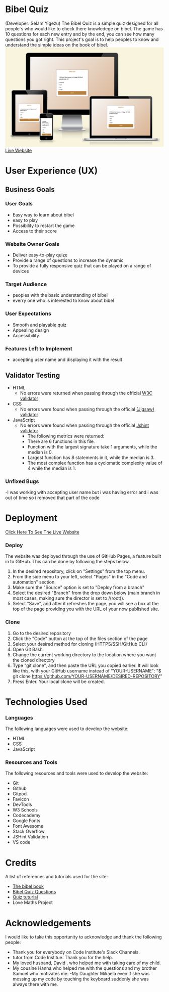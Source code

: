 # Bibel Quiz
(Developer: Selam Yigezu)
 The Bibel Quiz is a simple quiz designed for all people´s who would like to check there knowledege on bibel. The game has 10 questions for each new entry and by the end, you can see how many questions you got right. This project's goal is to help peoples to know and understand the simple ideas on the book of bibel.
 ![Mockup image](assets/images/Screenshot%20.png)
 [Live Website](https://selamshim.github.io/Bibel-knowledge/)



# User Experience (UX)

## Business Goals

### User Goals
- Easy way to learn about bibel
- easy to play
- Possibility to restart the game
- Access to their score


### Website Owner Goals
- Deliver easy-to-play quize 
- Provide a range of questions to increase the dynamic
- To provide a fully responsive quiz that can be played on a range of devices

### Target Audience
- peoples with the basic understanding of bibel
- everry one who is interested to know about bibel

### User Expectations
- Smooth and playable quiz
- Appealing design
- Accessibility


### Features Left to Implement

- accepting user name and displaying it with the result
## Validator Testing 

- HTML
    - No errors were returned when passing through the official [W3C validator](https://validator.w3.org/nu/?doc=https%3A%2F%2Fcode-institute-org.github.io%2Flove-maths%2F)
- CSS
    - No errors were found when passing through the official [(Jigsaw) validator](https://jigsaw.w3.org/css-validator/validator?uri=https%3A%2F%2Fvalidator.w3.org%2Fnu%2F%3Fdoc%3Dhttps%253A%252F%252Fcode-institute-org.github.io%252Flove-maths%252F&profile=css3svg&usermedium=all&warning=1&vextwarning=&lang=en)
- JavaScript
    - No errors were found when passing through the official [Jshint validator](https://jshint.com/)
      - The following metrics were returned: 
      - There are 6 functions in this file.
      - Function with the largest signature take 1 arguments, while the median is 0.
      - Largest function has 8 statements in it, while the median is 3.
      - The most complex function has a cyclomatic complexity value of 4 while the median is 1.


### Unfixed Bugs
-I was working with accepting user name but i was having error and i was out of time so i removed that part of the code

# Deployment

[Click Here To See The Live Website](https://selamshim.github.io/Bibel-knowledge/)

### Deploy
The website was deployed through the use of GitHub Pages, a feature built in to GitHub. This can be done by following the steps below.
1. In the desired repository, click on "Settings" from the top menu.
2. From the side menu to your left, select "Pages" in the "Code and automation" section.
3. Make sure the "Source" option is set to "Deploy from a branch"
4. Select the desired "Branch" from the drop down below (main branch in most cases, making sure the director is set to /(root)).
5. Select "Save", and after it refreshes the page, you will see a box at the top of the page providing you with the URL of your now published site.

### Clone

1. Go to the desired repository
2. Click the "Code" button at the top of the files section of the page
3. Select your desired method for cloning (HTTPS/SSH/GitHub CLI)
4. Open Git Bash
5. Change the current working directory to the location where you want the cloned directory
6. Type "git clone", and then paste the URL you copied earlier. It will look like this, with your GitHub username instead of "YOUR-USERNAME": "$ git clone https://github.com/YOUR-USERNAME/DESIRED-REPOSITORY"
7. Press Enter. Your local clone will be created.

# Technologies Used

### Languages
The following languages were used to develop the website:
- HTML
- CSS
- JavaScript

### Resources and Tools
The following resources and tools were used to develop the website:
- Git
- Github
- Gitpod
- Favicon
- DevTools
- W3 Schools
- Codecademy
- Google Fonts
- Font Awesome
- Stack Overflow
- JSHint Validation
- VS code


# Credits

A list of references and tutorials used for the site:


* [The bibel book](https://apps.apple.com/us/app/eastern-orthodox-bible/id538166793)
* [Bibel Quiz Questions](https://www.funtrivia.com/trivia-quiz/Religion/The-Holy-Bible-71300.html)
* [Quiz tuturial](https://www.youtube.com/watch?v=CqddbIrEM5I&t=73s)
* Love Maths Project

# Acknowledgements

I would like to take this opportunity to acknowledge and thank the following people:

- Thank you for everybody on Code Institute's Slack Channels.
- tutor from Code Institue. Thank you for the help.
- My loved husband, David , who helped me with taking care of my child.
- My cousine Hanna who helped me with the questions and my brother Samuel who motivates me.
-My Daughter Mikaela even if she was messing up my code by touching the keyboard suddenly she was always there with me.
